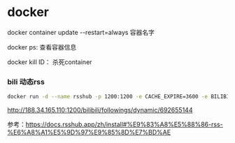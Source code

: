 # docker

docker container update --restart=always 容器名字

docker ps: 查看容器信息

docker kill ID： 杀死container



### bili 动态rss

```bash
docker run -d --name rsshub -p 1200:1200 -e CACHE_EXPIRE=3600 -e BILIBILI_COOKIE_692655144="SESSDATA=818fb0cc%2C1708957982%2Cc07f3%2A81CNj7T5tXuSmdHyjKXwvaiHpoxzPPkyZxsnXhLbUmkNZE9-X3GiCKUXqMsJ427LAX-KXJKQAALAA;" diygod/rsshub
```

http://188.34.165.110:1200/bilibili/followings/dynamic/692655144

参考：https://docs.rsshub.app/zh/install#%E9%83%A8%E5%88%86-rss-%E6%A8%A1%E5%9D%97%E9%85%8D%E7%BD%AE